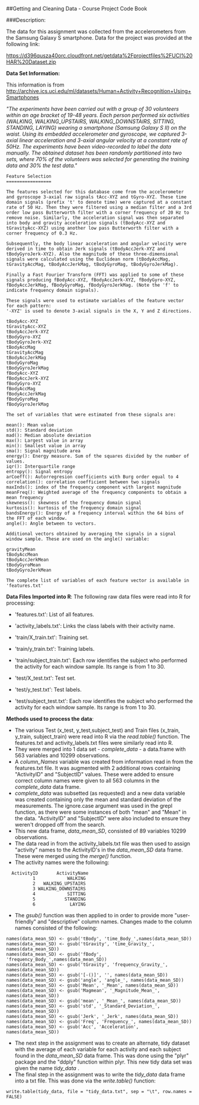 ##Getting and Cleaning Data - Course Project Code Book


###Description:

The data for this assignment was collected from the accelerometers from the Samsung Galaxy S smartphone.
Data for the project was provided at the following link:

https://d396qusza40orc.cloudfront.net/getdata%2Fprojectfiles%2FUCI%20HAR%20Dataset.zip 

**Data Set Information:**

This information is from http://archive.ics.uci.edu/ml/datasets/Human+Activity+Recognition+Using+Smartphones

*"The experiments have been carried out with a group of 30 volunteers within an age bracket of 19-48 years. Each person performed six activities (WALKING, WALKING_UPSTAIRS, WALKING_DOWNSTAIRS, SITTING, STANDING, LAYING) wearing a smartphone (Samsung Galaxy S II) on the waist. Using its embedded accelerometer and gyroscope, we captured 3-axial linear acceleration and 3-axial angular velocity at a constant rate of 50Hz. The experiments have been video-recorded to label the data manually. The obtained dataset has been randomly partitioned into two sets, where 70% of the volunteers was selected for generating the training data and 30% the test data."* 

```
Feature Selection 
=================

The features selected for this database come from the accelerometer and gyroscope 3-axial raw signals tAcc-XYZ and tGyro-XYZ. These time domain signals (prefix 't' to denote time) were captured at a constant rate of 50 Hz. Then they were filtered using a median filter and a 3rd order low pass Butterworth filter with a corner frequency of 20 Hz to remove noise. Similarly, the acceleration signal was then separated into body and gravity acceleration signals (tBodyAcc-XYZ and tGravityAcc-XYZ) using another low pass Butterworth filter with a corner frequency of 0.3 Hz. 

Subsequently, the body linear acceleration and angular velocity were derived in time to obtain Jerk signals (tBodyAccJerk-XYZ and tBodyGyroJerk-XYZ). Also the magnitude of these three-dimensional signals were calculated using the Euclidean norm (tBodyAccMag, tGravityAccMag, tBodyAccJerkMag, tBodyGyroMag, tBodyGyroJerkMag). 

Finally a Fast Fourier Transform (FFT) was applied to some of these signals producing fBodyAcc-XYZ, fBodyAccJerk-XYZ, fBodyGyro-XYZ, fBodyAccJerkMag, fBodyGyroMag, fBodyGyroJerkMag. (Note the 'f' to indicate frequency domain signals). 

These signals were used to estimate variables of the feature vector for each pattern:  
'-XYZ' is used to denote 3-axial signals in the X, Y and Z directions.

tBodyAcc-XYZ
tGravityAcc-XYZ
tBodyAccJerk-XYZ
tBodyGyro-XYZ
tBodyGyroJerk-XYZ
tBodyAccMag
tGravityAccMag
tBodyAccJerkMag
tBodyGyroMag
tBodyGyroJerkMag
fBodyAcc-XYZ
fBodyAccJerk-XYZ
fBodyGyro-XYZ
fBodyAccMag
fBodyAccJerkMag
fBodyGyroMag
fBodyGyroJerkMag

The set of variables that were estimated from these signals are: 

mean(): Mean value
std(): Standard deviation
mad(): Median absolute deviation 
max(): Largest value in array
min(): Smallest value in array
sma(): Signal magnitude area
energy(): Energy measure. Sum of the squares divided by the number of values. 
iqr(): Interquartile range 
entropy(): Signal entropy
arCoeff(): Autorregresion coefficients with Burg order equal to 4
correlation(): correlation coefficient between two signals
maxInds(): index of the frequency component with largest magnitude
meanFreq(): Weighted average of the frequency components to obtain a mean frequency
skewness(): skewness of the frequency domain signal 
kurtosis(): kurtosis of the frequency domain signal 
bandsEnergy(): Energy of a frequency interval within the 64 bins of the FFT of each window.
angle(): Angle between to vectors.

Additional vectors obtained by averaging the signals in a signal window sample. These are used on the angle() variable:

gravityMean
tBodyAccMean
tBodyAccJerkMean
tBodyGyroMean
tBodyGyroJerkMean

The complete list of variables of each feature vector is available in 'features.txt'
```

**Data Files Imported into R**:
The following raw data files were read into R for processing:

- 'features.txt': List of all features.

- 'activity_labels.txt': Links the class labels with their activity name.

- 'train/X_train.txt': Training set.

- 'train/y_train.txt': Training labels.

- 'train/subject_train.txt': Each row identifies the subject who performed the activity for each window sample. Its range is from 1 to 30.

- 'test/X_test.txt': Test set.

- 'test/y_test.txt': Test labels.

- 'test/subject_test.txt': Each row identifies the subject who performed the activity for each window sample. Its range is from 1 to 30.


**Methods used to process the data**:

* The various Test (x_test, y_test,subject_test) and Train files (x_train, y_train, subject_train) were read into R via the *read.table()* function.  The features.txt and activity_labels.txt files were similarly read into R.
* They were merged into 1 data set - *complete_data* - a data.frame with 563 variables and 10299 observations.
* A *column_Names* variable was created from information read in from the features.txt file.   It was augmented with 2 additional rows containing "ActivityID" and "SubjectID" values.   These were added to ensure correct column names were given to all 563 columns in the *complete_data* data frame. 
* *complete_data* was subsetted (as requested) and a new data variable was created containing only the mean and standard deviation of the measurements.  The ignore.case argument was used in the grepl function, as there were some instances of both "mean" and "Mean" in the data.  "ActivityID" and "SubjectID" were also included to ensure they weren't dropped off from the search.
* This new data frame, *data_mean_SD*, consisted of 89 variables 10299 observations.
* The data read in from the activity_labels.txt file was then used to assign "activity" names to the ActivityID's in the *data_mean_SD* data frame.   These were merged using the *merge()* function.
* The activity names were the following:

```
  ActivityID       ActivityName
          1            WALKING
          2   WALKING_UPSTAIRS
          3 WALKING_DOWNSTAIRS
          4            SITTING
          5           STANDING
          6             LAYING
```
* The *gsub()* function was then applied to in order to provide more "user-friendly" and "descriptive" column names.  Changes made to the column names consisted of the following:

```
names(data_mean_SD) <- gsub('tBody', 'time_Body_',names(data_mean_SD))
names(data_mean_SD) <- gsub('tGravity', 'time_Gravity_', names(data_mean_SD))
names(data_mean_SD) <- gsub('fBody', 'frequency_Body_',names(data_mean_SD))
names(data_mean_SD) <- gsub('tGravity', 'frequency_Gravity_', names(data_mean_SD))
names(data_mean_SD) <- gsub('[-()]', '', names(data_mean_SD))
names(data_mean_SD) <- gsub('angle', 'angle_', names(data_mean_SD))
names(data_mean_SD) <- gsub('Mean', '_Mean', names(data_mean_SD))
names(data_mean_SD) <- gsub('Magmean', '_Magnitude_Mean_', names(data_mean_SD))
names(data_mean_SD) <- gsub('mean', '_Mean_', names(data_mean_SD))
names(data_mean_SD) <- gsub('std', '_Standard_Deviation_', names(data_mean_SD))
names(data_mean_SD) <- gsub('Jerk', '_Jerk', names(data_mean_SD))
names(data_mean_SD) <- gsub('Freq', 'Frequency_', names(data_mean_SD))
names(data_mean_SD) <- gsub('Acc', 'Acceleration', names(data_mean_SD))

```
* The next step in the assignment was to create an alternate, tidy dataset with the average of each variable for each activity and each subject found in the *data_mean_SD* data frame.   This was done using the "plyr" package and the "ddply" function within plyr.  This new tidy data set was given the name *tidy_data* .
* The final step in the assignment was to write  the *tidy_data* data frame into a txt file.   This was done via the *write.table()* function:
```
write.table(tidy_data, file = "tidy_data.txt", sep = "\t", row.names = FALSE)
```





